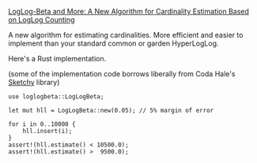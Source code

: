  [LogLog-Beta and More: A New Algorithm for Cardinality Estimation Based on LogLog Counting](https://arxiv.org/abs/1612.02284)

 A new algorithm for estimating cardinalities. More efficient and easier to implement than your standard common or garden HyperLogLog. 

 Here's a Rust implementation.

 (some of the implementation code borrows liberally from Coda Hale's [Sketchy](https://github.com/codahale/sketchy) library)

 ```
 use loglogbeta::LogLogBeta;

 let mut hll = LogLogBeta::new(0.05); // 5% margin of error

 for i in 0..10000 {
     hll.insert(i);
 }
 assert!(hll.estimate() < 10500.0);
 assert!(hll.estimate() >  9500.0);
 ```
